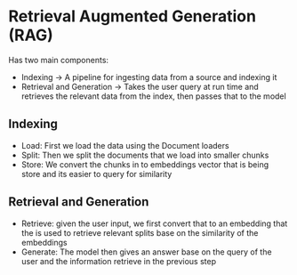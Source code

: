 # Retrieval Augmented Generation (RAG)
Has two main components:
- Indexing -> A pipeline for ingesting data from a source and indexing it
- Retrieval and Generation -> Takes the user query at run time and retrieves the relevant data from the index, then passes that to the model

## Indexing
- Load: First we load the data using the Document loaders
- Split: Then we split the documents that we load into smaller chunks 
- Store: We convert the chunks in to embeddings vector that is being store and its easier to query for similarity

## Retrieval and Generation

- Retrieve: given the user input, we first convert that to an embedding that the is used to retrieve relevant splits base on the similarity of the embeddings
- Generate: The model then gives an answer base on the query of the user and the information retrieve in the previous step
